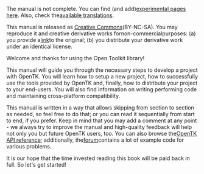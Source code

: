 The manual is not complete. You can find \(and add\)[experimental pages here](https://web.archive.org/web/20150923092918/http://www.opentk.com/doc/experiment). Also, check the[available translations](https://web.archive.org/web/20150923092918/http://www.opentk.com/doc/translations).

This manual is released as [Creative Commons](https://web.archive.org/web/20150923092918/http://en.wikipedia.org/wiki/Creative_Commons_licenses)\(BY-NC-SA\). You may reproduce it and creative derivative works fornon-commercialpurposes: \(a\) you provide a[link](https://web.archive.org/web/20150923092918/http://www.opentk.com/doc)to the original; \(b\) you distribute your derivative work under an identical license.

Welcome and thanks for using the Open Toolkit library!

This manual will guide you through the necessary steps to develop a project with OpenTK. You will learn how to setup a new project, how to successfully use the tools provided by OpenTK and, finally, how to distribute your project to your end-users. You will also find information on writing performing code and maintaining cross-platform compatibility.

This manual is written in a way that allows skipping from section to section as needed, so feel free to do that; or you can read it sequentially from start to end, if you prefer. Keep in mind that you may add a comment at any point - we always try to improve the manual and high-quality feedback will help not only you but future OpenTK users, too. You can also browse the[OpenTK API reference](https://web.archive.org/web/20150923092918/http://www.opentk.com/files/doc/annotated.html); additionally, the[forum](https://web.archive.org/web/20150923092918/http://www.opentk.com/forum)contains a lot of example code for various problems.

It is our hope that the time invested reading this book will be paid back in full. So let's get started!

